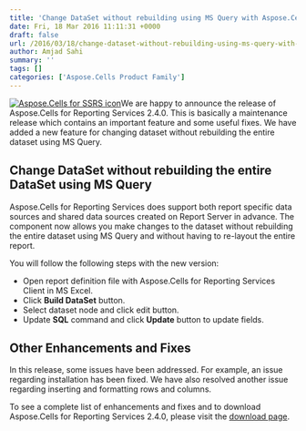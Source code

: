 ```yaml
---
title: 'Change DataSet without rebuilding using MS Query with Aspose.Cells for Reporting Services 2.4.0'
date: Fri, 18 Mar 2016 11:11:31 +0000
draft: false
url: /2016/03/18/change-dataset-without-rebuilding-using-ms-query-with-aspose.cells-for-reporting-services-2.4.0/
author: Amjad Sahi
summary: ''
tags: []
categories: ['Aspose.Cells Product Family']
---
```


[![Aspose.Cells for SSRS icon][1]](https://blog.aspose.com/wp-content/uploads/sites/2/2013/08/aspose-Cells-for-SSRS-e1377591440623.png)We are happy to announce the release of Aspose.Cells for Reporting Services 2.4.0. This is basically a maintenance release which contains an important feature and some useful fixes. We have added a new feature for changing dataset without rebuilding the entire dataset using MS Query.

## Change DataSet without rebuilding the entire DataSet using MS Query

Aspose.Cells for Reporting Services does support both report specific data sources and shared data sources created on Report Server in advance. The component now allows you make changes to the dataset without rebuilding the entire dataset using MS Query and without having to re-layout the entire report.

You will follow the following steps with the new version:

*   Open report definition file with Aspose.Cells for Reporting Services Client in MS Excel.
*   Click **Build DataSet** button.
*   Select dataset node and click edit button.
*   Update **SQL** command and click **Update** button to update fields.

## Other Enhancements and Fixes

In this release, some issues have been addressed. For example, an issue regarding installation has been fixed. We have also resolved another issue regarding inserting and formatting rows and columns.

To see a complete list of enhancements and fixes and to download Aspose.Cells for Reporting Services 2.4.0, please visit the [download page][2].




[1]: https://blog.aspose.com/wp-content/uploads/sites/2/2013/08/aspose-Cells-for-SSRS-e1377591440623.png "Aspose.Cells for SSRS icon"
[2]: http://www.aspose.com/community/files/52/ssrs-rendering-extensions/aspose.cells-for-reporting-services/entry696532.aspx




